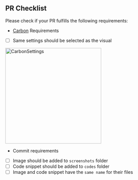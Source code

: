 ## PR Checklist

Please check if your PR fulfills the following requirements:

- [Carbon](https://carbon.now.sh) Requirements
- [ ] Same settings should be selected as the visual
<img src="https://github.com/MobileTipsters/Swift-Daily-Tips/blob/master/icons/CarbonSettings.png" alt="CarbonSettings" width="300"/>


- Commit requirements
- [ ] Image should be added to `screenshots` folder
- [ ] Code snippet should be added to `codes` folder
- [ ] Image and code snippet have the `same name` for their files
